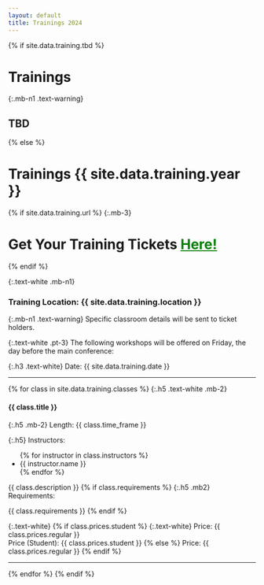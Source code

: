 ```yaml
---
layout: default
title: Trainings 2024
---
```


{% if site.data.training.tbd %}
# Trainings

{:.mb-n1 .text-warning}
## TBD

{% else %}
# Trainings {{ site.data.training.year }}

{% if site.data.training.url %}
{:.mb-3}
<h1 class="mb-3 text-white">Get Your Training Tickets <a href="{{ site.data.training.url }}" style="color: green;">Here!</a></h1>
{% endif %}

{:.text-white .mb-n1}
### Training Location: {{ site.data.training.location }}

{:.mb-n1 .text-warning}
Specific classroom details will be sent to ticket holders.

{:.text-white .pt-3}
The following workshops will be offered on Friday, the day before the main conference:

{:.h3 .text-white}
Date: {{ site.data.training.date }}

***

{% for class in site.data.training.classes %}
{:.h5 .text-white .mb-2}

#### {{ class.title }}

{:.h5 .mb-2}
Length: {{ class.time_frame }}


{:.h5}
Instructors:
<ul class="mb-2">
{% for instructor in class.instructors %} 
<li>{{ instructor.name }}</li>
{% endfor %}
</ul>

{{ class.description }}
{% if class.requirements %}
{:.h5 .mb2}
Requirements:

{{ class.requirements }}
{% endif %}

{:.text-white}
{% if class.prices.student %}
{:.text-white}
Price: {{ class.prices.regular }}<br>
Price (Student): {{ class.prices.student }}
{% else %}
Price: {{ class.prices.regular }}
{% endif %}


***
{% endfor %}
{% endif %}


